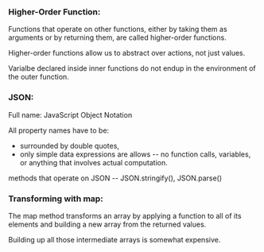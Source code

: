 ### Higher-Order Function:
Functions that operate on other functions, either by taking them as arguments or by returning them, are called higher-order functions.

Higher-order functions allow us to abstract over actions, not just values.

Varialbe declared inside inner functions do not endup in the environment of the outer function.

### JSON:
Full name: JavaScript Object Notation

All property names have to be:
- surrounded by double quotes,
- only simple data expressions are allows -- no function calls, variables, or anything that involves actual computation.

methods that operate on JSON -- JSON.stringify(), JSON.parse()

### Transforming with map:
The map method transforms an array by applying a function to all of its elements and building a new array from the returned values.

Building up all those intermediate arrays is somewhat expensive.
